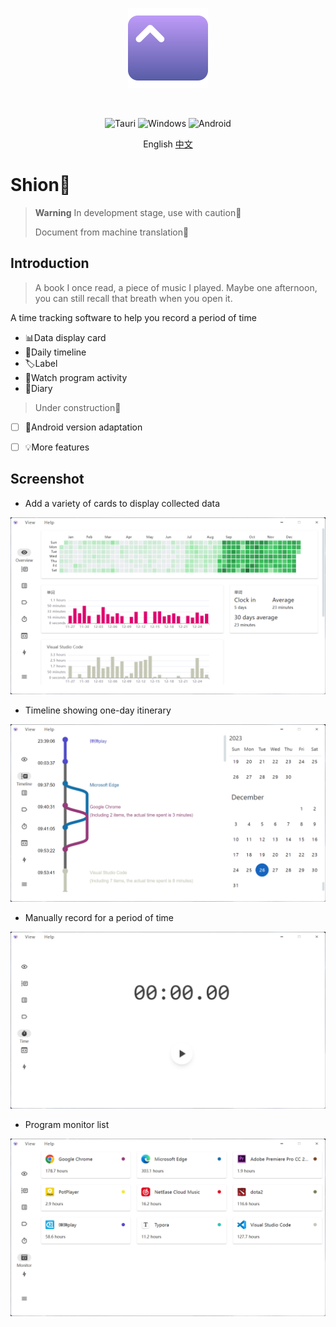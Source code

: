 <p align="center">
   <a href="https://shion.app/" target="_blank">
     <img src="./docs/logo.svg" width="128" height="128" alt="logo">
   </a>
</p>
<br/>

<p align="center">
  <img src="https://img.shields.io/badge/tauri-%2324C8DB.svg?style=for-the-badge&logo=tauri&logoColor=%23FFFFFF" alt="Tauri">
  <img src="https://img.shields.io/badge/Windows-0078D6?style=for-the-badge&logo=windows&logoColor=white" alt="Windows">
  <img src="https://img.shields.io/badge/Android-3DDC84?style=for-the-badge&logo=android&logoColor=white" alt="Android">
</p>
<p align="center">
   English
   <a href="./README-ZH.md">中文</a
</p>

# Shion🍂

> **Warning**
> In development stage, use with caution🚧
>
> Document from machine translation🤖



## Introduction

>A book I once read, a piece of music I played. Maybe one afternoon, you can still recall that breath when you open it.

A time tracking software to help you record a period of time

+ 📊Data display card
+ 📅Daily timeline
+ 🏷️Label
+ 👀Watch program activity
+ 📖Diary



> Under construction🚧

- [ ] 📱Android version adaptation
- [ ] 💡More features




## Screenshot

+ Add a variety of cards to display collected data

![](./docs/en-1.png)



+ Timeline showing one-day itinerary

![](./docs/en-2.png)



+ Manually record for a period of time

![](./docs/en-3.png)



+ Program monitor list

![](./docs/en-4.png)
